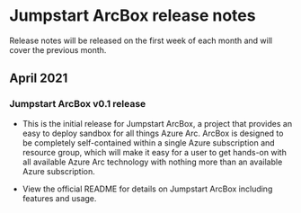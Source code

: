 
# Jumpstart ArcBox release notes

Release notes will be released on the first week of each month and will cover the previous month.

## April 2021

### Jumpstart ArcBox v0.1 release

* This is the initial release for Jumpstart ArcBox, a project that provides an easy to deploy sandbox for all things Azure Arc. ArcBox is designed to be completely self-contained within a single Azure subscription and resource group, which will make it easy for a user to get hands-on with all available Azure Arc technology with nothing more than an available Azure subscription.

* View the official README for details on Jumpstart ArcBox including features and usage.
